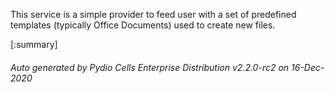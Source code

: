 






This service is a simple provider to feed user with a set of predefined templates (typically Office Documents) used to create new files.

[:summary]

###### Auto generated by Pydio Cells Enterprise Distribution v2.2.0-rc2 on 16-Dec-2020
